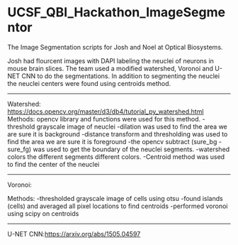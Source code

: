 # UCSF_QBI_Hackathon_ImageSegmentor
The Image Segmentation scripts for Josh and Noel at Optical Biosystems. 

Josh had flourcent images with DAPI labeling the neuclei of neurons in mouse brain slices. 
The team used a modified watershed, Voronoi and U-NET CNN to do the segmentations. In addition to segmenting the neuclei the neuclei centers were found using centroids method.

--------------------------------------------------------------------------------------------------------------------------
Watershed: https://docs.opencv.org/master/d3/db4/tutorial_py_watershed.html
  Methods: opencv library and functions were used for this method.
  -threshold grayscale image of neuclei
  -dilation was used to find the area we are sure it is background
  -distance transform and thresholding was used to find the area we are sure it is foreground
  -the opencv subtract (sure_bg - sure_fg) was used to get the boundary of the neuclei segments.
  -watershed colors the different segments different colors.
  -Centroid method was used to find the center of the neuclei 
  
--------------------------------------------------------------------------------------------------------------------------
Voronoi: 

  Methods:
  -thresholded grayscale image of cells using otsu
  -found islands (cells) and averaged all pixel locations to find centroids
  -performed voronoi using scipy on centroids
  
 -------------------------------------------------------------------------------------------------------------------------
 
U-NET CNN:https://arxiv.org/abs/1505.04597
